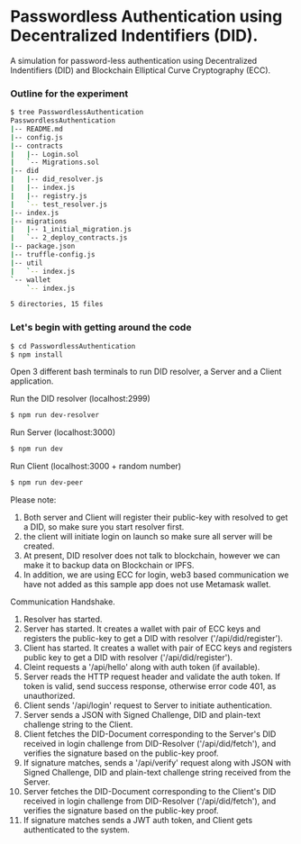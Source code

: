 # Passwordless Authentication using Decentralized Indentifiers (DID).
A simulation for password-less authentication using Decentralized Indentifiers (DID) and Blockchain Elliptical Curve Cryptography (ECC).

### Outline for the experiment

```bash
$ tree PasswordlessAuthentication
PasswordlessAuthentication
|-- README.md
|-- config.js
|-- contracts
|   |-- Login.sol
|   `-- Migrations.sol
|-- did
|   |-- did_resolver.js
|   |-- index.js
|   |-- registry.js
|   `-- test_resolver.js
|-- index.js
|-- migrations
|   |-- 1_initial_migration.js
|   `-- 2_deploy_contracts.js
|-- package.json
|-- truffle-config.js
|-- util
|   `-- index.js
`-- wallet
    `-- index.js

5 directories, 15 files

```

### Let's begin with getting around the code

```bash
$ cd PasswordlessAuthentication
$ npm install
```

Open 3 different bash terminals to run DID resolver, a Server and a Client application.

Run the DID resolver (localhost:2999)
```bash
$ npm run dev-resolver
```

Run Server (localhost:3000)
```bash
$ npm run dev
```

Run Client (localhost:3000 + random number)
```bash
$ npm run dev-peer
```

Please note:
1. Both server and Client will register their public-key with resolved to get a DID, so make sure you start resolver first.
2. the client will initiate login on launch so make sure all server will be created.
3. At present, DID resolver does not talk to blockchain, however we can make it to backup data on Blockchain or IPFS.
4. In addition, we are using ECC for login, web3 based communication we have not added as this sample app does not use Metamask wallet.

Communication Handshake.
1. Resolver has started.
2. Server has started. It creates a wallet with pair of ECC keys and registers the public-key to get a DID with resolver ('/api/did/register').
3. Client has started. It creates a wallet with pair of ECC keys and registers public key to get a DID with resolver ('/api/did/register').
4. Cleint requests a '/api/hello' along with auth token (if available).
5. Server reads the HTTP request header and validate the auth token. If token is valid, send success response, otherwise error code 401, as unauthorized.
6. Client sends '/api/login' request to Server to initiate authentication.
7. Server sends a JSON with Signed Challenge, DID and plain-text challenge string to the Client.
8. Client fetches the DID-Document corresponding to the Server's DID received in login challenge from DID-Resolver ('/api/did/fetch'), and verifies the signature based on the public-key proof.
9. If signature matches, sends a '/api/verify' request along with JSON with Signed Challenge, DID and plain-text challenge string received from the Server.
10. Server fetches the DID-Document corresponding to the Client's DID received in login challenge from DID-Resolver ('/api/did/fetch'), and verifies the signature based on the public-key proof.
11. If signature matches sends a JWT auth token, and Client gets authenticated to the system.

